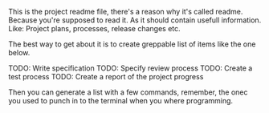 This is the project readme file, there's a reason why it's called readme. Because you're supposed to read it. As it should contain usefull information. Like:
Project plans, processes, release changes etc.

The best way to get about it is to create greppable list of items like the one below. 

TODO: Write specification
TODO: Specify review process
TODO: Create a test process
TODO: Create a report of the project progress

Then you can generate a list with a few commands, remember, the onec you used to punch in to the terminal when you where programming.
